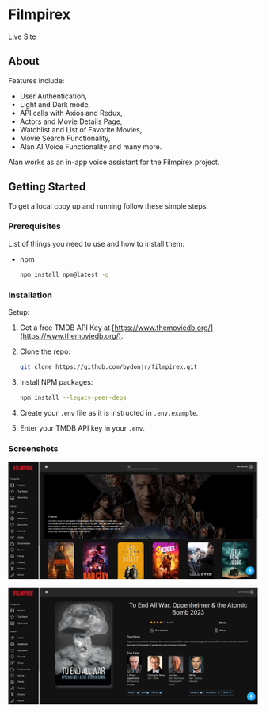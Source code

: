 # Filmpirex

[Live Site](https://filmpirex24.netlify.app/)

## About

Features include:

-   User Authentication,
-   Light and Dark mode,
-   API calls with Axios and Redux,
-   Actors and Movie Details Page,
-   Watchlist and List of Favorite Movies,
-   Movie Search Functionality,
-   Alan AI Voice Functionality and many more.

Alan works as an in-app voice assistant for the Filmpirex project.

## Getting Started

To get a local copy up and running follow these simple steps.

### Prerequisites

List of things you need to use and how to install them:

-   npm
    ```sh
    npm install npm@latest -g
    ```

### Installation

Setup:

1. Get a free TMDB API Key at [https://www.themoviedb.org/](https://www.themoviedb.org/).
2. Clone the repo:
    ```sh
    git clone https://github.com/bydonjr/filmpirex.git
    ```
3. Install NPM packages:

    ```sh
    npm install --legacy-peer-deps
    ```
4. Create your `.env` file as it is instructed in `.env.example`.
5. Enter your TMDB API key in your `.env`.

### Screenshots

![1](readme_img/2.png)

![1](readme_img/4.png)